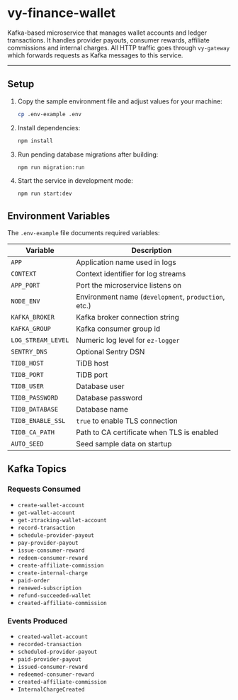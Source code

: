 # vy-finance-wallet

Kafka-based microservice that manages wallet accounts and ledger transactions.
It handles provider payouts, consumer rewards, affiliate commissions and
internal charges. All HTTP traffic goes through `vy-gateway` which forwards
requests as Kafka messages to this service.

---

## Setup

1. Copy the sample environment file and adjust values for your machine:

   ```bash
   cp .env-example .env
   ```

2. Install dependencies:

   ```bash
   npm install
   ```

3. Run pending database migrations after building:

   ```bash
   npm run migration:run
   ```

4. Start the service in development mode:

   ```bash
   npm run start:dev
   ```

## Environment Variables

The `.env-example` file documents required variables:

| Variable | Description |
| --- | --- |
| `APP` | Application name used in logs |
| `CONTEXT` | Context identifier for log streams |
| `APP_PORT` | Port the microservice listens on |
| `NODE_ENV` | Environment name (`development`, `production`, etc.) |
| `KAFKA_BROKER` | Kafka broker connection string |
| `KAFKA_GROUP` | Kafka consumer group id |
| `LOG_STREAM_LEVEL` | Numeric log level for `ez-logger` |
| `SENTRY_DNS` | Optional Sentry DSN |
| `TIDB_HOST` | TiDB host |
| `TIDB_PORT` | TiDB port |
| `TIDB_USER` | Database user |
| `TIDB_PASSWORD` | Database password |
| `TIDB_DATABASE` | Database name |
| `TIDB_ENABLE_SSL` | `true` to enable TLS connection |
| `TIDB_CA_PATH` | Path to CA certificate when TLS is enabled |
| `AUTO_SEED` | Seed sample data on startup |

## Kafka Topics

### Requests Consumed

- `create-wallet-account`
- `get-wallet-account`
- `get-ztracking-wallet-account`
- `record-transaction`
- `schedule-provider-payout`
- `pay-provider-payout`
- `issue-consumer-reward`
- `redeem-consumer-reward`
- `create-affiliate-commission`
- `create-internal-charge`
- `paid-order`
- `renewed-subscription`
- `refund-succeeded-wallet`
- `created-affiliate-commission`

### Events Produced

- `created-wallet-account`
- `recorded-transaction`
- `scheduled-provider-payout`
- `paid-provider-payout`
- `issued-consumer-reward`
- `redeemed-consumer-reward`
- `created-affiliate-commission`
- `InternalChargeCreated`

